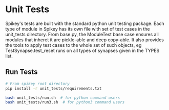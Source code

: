 # Unit Tests

Spikey's tests are built with the standard python unit testing package.
Each type of module in Spikey has its own file with set of test cases in the unit_tests directory.
From base.py, the ModuleTest base case ensures all modules that inheret it are pickle-able and deep copy-able.
It also provides the tools to apply test cases to the whole set of such objects, eg TestSynapse.test_reset runs on all types of synapses given in the TYPES list.

## Run Tests

```bash
# From spikey root directory
pip install -r unit_tests/requirements.txt

bash unit_tests/run.sh  # for python command users
bash unit_tests/run3.sh  # for python3 command users
```
